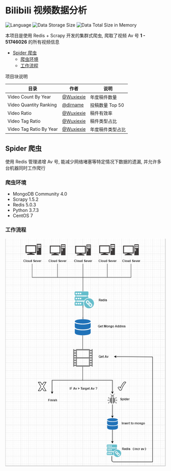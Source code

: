 # Bilibili 视频数据分析
![Language](https://img.shields.io/badge/Language-Python-yellowgreen.svg?style=flat-square)
![Data Storage Size](https://img.shields.io/badge/20.66-GB-critical.svg?style=flat-square)
![Data Total Size in Memory](https://img.shields.io/badge/44.77-GB-informational.svg?style=flat-square)

本项目是使用 Redis + Scrapy 开发的集群式爬虫, 爬取了视频 Av 号 __1 - 51746026__ 的所有视频信息
- [Spider 爬虫](#Spider-爬虫)
    - [爬虫环境](#爬虫环境)
    - [工作流程](#工作流程)
    
项目块说明

目录 | 作者 | 说明
-|-|-
Video Count By Year | [@Wuxiexie](https://github.com/WuXieXie) | 年度稿件数量 
Video Quantity Ranking | [@dirname](https://github.com/dirname) | 投稿数量 Top 50 
Video Ratio | [@Wuxiexie](https://github.com/WuXieXie) | 稿件有效率 
Video Tag Ratio | [@Wuxiexie](https://github.com/WuXieXie) | 稿件类型占比 
Video Tag Ratio By Year | [@Wuxiexie](https://github.com/WuXieXie) | 年度稿件类型占比 

## Spider 爬虫
使用 Redis 管理递增 Av 号, 能减少网络堵塞等特定情况下数据的遗漏, 并允许多台机器同时工作爬行

### 爬虫环境
+ MongoDB Community 4.0
+ Scrapy 1.5.2
+ Redis 5.0.3
+ Python 3.7.3
+ CentOS 7

### 工作流程

![Spider chart](flow-chart.png)


